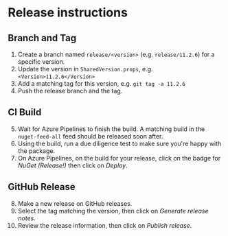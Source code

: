 ﻿# Release instructions

## Branch and Tag

1. Create a branch named `release/<version>` (e.g. `release/11.2.6`) for a specific version.
2. Update the version in `SharedVersion.props`, e.g. `<Version>11.2.6</Version>` 
3. Add a matching tag for this version, e.g. `git tag -a 11.2.6`
4. Push the release branch and the tag.

## CI Build

5. Wait for Azure Pipelines to finish the build. A matching build in the `nuget-feed-all` feed should be released soon after.
6. Using the build, run a due diligence test to make sure you're happy with the package.
7. On Azure Pipelines, on the build for your release, click on the badge for *NuGet (Release!)* then click on *Deploy*.

## GitHub Release

8. Make a new release on GitHub releases.
9. Select the tag matching the version, then click on *Generate release notes*. 
10. Review the release information, then click on *Publish release*.
